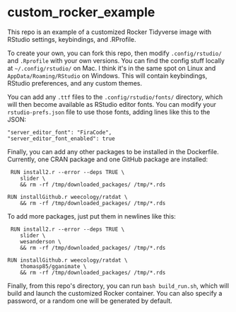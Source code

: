 # custom_rocker_example
This repo is an example of a customized Rocker Tidyverse image with RStudio settings, keybindings, and .RProfile.

To create your own, you can fork this repo, then modify `.config/rstudio/` and `.Rprofile` with your own versions. You can find the config stuff locally at `~/.config/rstudio/` on Mac. I think it's in the same spot on Linux and `AppData/Roaming/RStudio` on Windows. This will contain keybindings, RStudio preferences, and any custom themes.

You can add any `.ttf` files to the `.config/rstudio/fonts/` directory, which will then become available as RStudio editor fonts. You can modify your `rstudio-prefs.json` file to use those fonts, adding lines like this to the JSON:

```{json}
"server_editor_font": "FiraCode",
"server_editor_font_enabled": true
```
 Finally, you can add any other packages to be installed in the Dockerfile. Currently, one CRAN package and one GitHub package are installed:
 
```{Dockerfile}
 RUN install2.r --error --deps TRUE \
    slider \
    && rm -rf /tmp/downloaded_packages/ /tmp/*.rds

RUN installGithub.r weecology/ratdat \
    && rm -rf /tmp/downloaded_packages/ /tmp/*.rds
```

To add more packages, just put them in newlines like this:

```{Dockerfile}
 RUN install2.r --error --deps TRUE \
    slider \
    wesanderson \
    && rm -rf /tmp/downloaded_packages/ /tmp/*.rds

RUN installGithub.r weecology/ratdat \
    thomasp85/gganimate \
    && rm -rf /tmp/downloaded_packages/ /tmp/*.rds
```

Finally, from this repo's directory, you can run `bash build_run.sh`, which will build and launch the customized Rocker container. You can also specify a password, or a random one will be generated by default.
